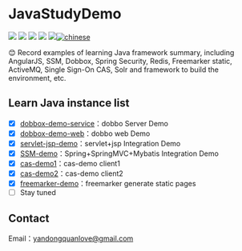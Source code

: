 
# JavaStudyDemo

[![](https://img.shields.io/github/issues/yandongquan/JavaStudyDemo.svg)](https://github.com/yandongquan/JavaStudyDemo/issues)  [![](https://img.shields.io/github/forks/yandongquan/JavaStudyDemo.svg)](https://github.com/yandongquan/JavaStudyDemo/network) [![](https://img.shields.io/github/stars/yandongquan/JavaStudyDemo.svg)](https://github.com/yandongquan/JavaStudyDemo/stargazers) [![](https://travis-ci.org/yandongquan/JavaStudyDemo.svg?branch=master)](https://travis-ci.org/yandongquan/JavaStudyDemo) [![](https://img.shields.io/github/release/yandongquan/JavaStudyDemo.svg)](https://github.com/yandongquan/JavaStudyDemo/releases)[![chinese](https://jaywcjlove.github.io/sb/lang/chinese.svg)](README.md)

:blush: Record examples of learning Java framework summary, including AngularJS, SSM, Dobbox, Spring Security, Redis, Freemarker static, ActiveMQ, Single Sign-On CAS, Solr and framework to build the environment, etc.


##  Learn Java instance list

* [x] [dobbox-demo-service](https://github.com/yandongquan/JavaStudyDemo/tree/master/dobbox-demo-service)：dobbo Server Demo
* [x] [dobbox-demo-web](https://github.com/yandongquan/JavaStudyDemo/tree/master/dobbox-demo-web)：dobbo web Demo
* [x] [servlet-jsp-demo](https://github.com/yandongquan/JavaStudyDemo/tree/master/servlet-jsp-demo)：servlet+jsp Integration Demo
* [x] [SSM-demo](https://github.com/yandongquan/JavaStudyDemo/tree/master/SSM-demo)：Spring+SpringMVC+Mybatis Integration Demo
* [x] [cas-demo1](https://github.com/yandongquan/JavaStudyDemo/tree/master/cas-demo1)：cas-demo client1
* [x] [cas-demo2](https://github.com/yandongquan/JavaStudyDemo/tree/master/cas-demo2)：cas-demo client2
* [x] [freemarker-demo](https://github.com/yandongquan/JavaStudyDemo/tree/master/freemarker-demo)：freemarker generate static pages
* [ ] Stay tuned

##  Contact

Email：yandongquanlove@gmail.com


